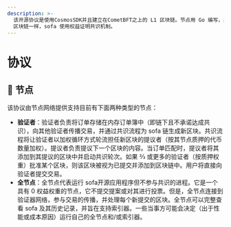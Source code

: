 ```yaml
---
description: >-
  该开源协议是使用CosmosSDK并且建立在CometBFT之上的 L1 区块链。节点用 Go 编写，并编译为单个二进制文件。与所有 CosmosSDK
  区块链一样，sofa 使用权益证明共识机制。
---
```


# 协议

## 🧱 节点

该协议由节点网络提供支持目前有下面两种类型的节点：

* **验证者**：验证者负责将订单存储在内存订单簿中（即链下且不承诺达成共识），向其他验证者传播交易，并通过共识流程为 sofa 链生成新区块。共识流程将让验证者以加权循环方式轮流担任新区块的提议者（按其节点质押的代币数量加权）。提议者负责提议下一个区块的内容。当订单匹配时，提议者将其添加到其提议的区块中并启动共识轮次。如果 ⅔ 或更多的验证者（按质押权重）批准某个区块，则该区块被视为已提交并添加到区块链中。用户将直接向验证者提交交易。
* **全节点**：全节点代表运行 sofa开源应用程序但不参与共识的进程。它是一个具有 0 权益权重的节点，它不提交提案或对其进行投票。但是，全节点连接到验证器网络，参与交易的传播，并处理每个新提交的区块。全节点可以完整查看 sofa 及其历史记录，并旨在支持索引器。一些当事方可能会决定（出于性能或成本原因）运行自己的全节点和/或索引器。
